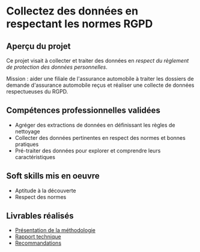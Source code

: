 # Collectez des données en respectant les normes RGPD

## Aperçu du projet 

Ce projet visait à collecter et traiter des données en *respect du règlement de protection des données personnelles*.

Mission : aider une filiale de l'assurance automobile à traiter les dossiers de demande d'assurance automobile reçus et réaliser une collecte de données respectueuses du RGPD.

## Compétences professionnelles validées

- Agréger des extractions de données en définissant les règles de nettoyage
- Collecter des données pertinentes en respect des normes et bonnes pratiques
- Pré-traiter des données pour explorer et comprendre leurs caractéristiques

## Soft skills mis en oeuvre

- Aptitude à la découverte
- Respect des normes

## Livrables réalisés

- [Présentation de la méthodologie](https://github.com/Thierry-Monjo/Portfolio_data_analyst_bi/blob/main/Projets_OC_BIA/Projet_04/Projet_04_presentation.pdf)
- [Rapport technique](https://github.com/Thierry-Monjo/Portfolio_data_analyst_bi/blob/main/Projets_OC_BIA/Projet_04/Projet_04_rapport_technique.pdf)
- [Recommandations](https://github.com/Thierry-Monjo/Portfolio_data_analyst_bi/blob/main/Projets_OC_BIA/Projet_04/Projet_04_recommandations.pdf)
